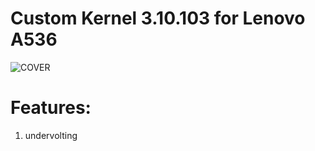 # Custom Kernel 3.10.103 for Lenovo A536

![COVER](https://github.com/lenovocustomkernels/kernel_easy_lenovo_a5000_3.10.108/blob/easy/Easy_solologo.png)

# Features:
 1. undervolting
